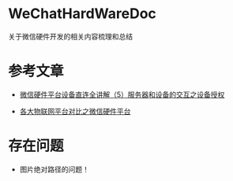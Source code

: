 # WeChatHardWareDoc
关于微信硬件开发的相关内容梳理和总结

# 参考文章

* [微信硬件平台设备直连全讲解（5）服务器和设备的交互之设备授权](http://blog.csdn.net/u011791526/article/details/51820333) 

* [各大物联网平台对比之微信硬件平台](http://www.jianshu.com/p/8645d80e4c47)

# 存在问题

* 图片绝对路径的问题！

